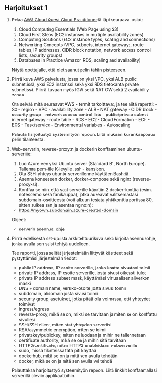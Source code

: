 ## Harjoitukset 1

1. Pelaa [AWS Cloud Quest Cloud Practitioner](https://cloudquest.skillbuilder.aws/):iä läpi seuraavat osiot:

    1. Cloud Computing Essentials (Web Page using S3)
    2. Cloud First Steps (EC2 instanses in multiple availability zones)
    3. Computing Solutions (EC2 instance types, scaling and connections)
    4. Networking Concepts (VPC, subnets, internet gateways, route tables, IP addresses, CIDR block notation, network access control lists, security groups)
    5. Databases in Practice (Amazon RDS, scaling and availability)

    Näytä opettajalle, että olet saanut pelin tähän pisteeseen.

2.  Piirrä kuva AWS palvelusta, jossa on yksi VPC, yksi ALB public subnet:issä, yksi EC2 instanssi sekä yksi RDS tietokanta private     subnetissä. Piirrä kuvaan myös IGW sekä NAT GW sekä 2 availability zonea.

    Ota selvää mitä seuraavat AWS - termit tarkoittavat, ja tee niitä raportti: 
        - S3
        - region
        - VPC
        - availability zone
        - ALB
        - NAT gateway
        - CIDR block
        - security group
        - network access control lists
        - public/private subnet
        - internet gateway
        - route table
        - RDS 
        - EC2
        - Cloud Formation
        - ECR
        - ECS
        - Task/service
        - Environmental variables
        - Autoscaling

    Palauta harjoitustyö systeemityön repoon. Liitä mukaan kuvankaappaus pelin tilanteesta.

3. Web-serverin, reverse-proxy:n ja dockerin konffaaminen ubuntu-serverille:

    1. Luo Azure:een yksi Ubuntu server (Standard B1, North Europe). Tallenna pem-file K-levylle .ssh - kansioon. 
    2. Ota SSH-yhteys ubuntu-serverillenne käyttäen Bash:iä. 
    3. Asenna koneeseen docker, docker-compose sekä nginx (reverse-proxyksi). 
    4. Konffaa se niin, että saat serverille käyntiin 2 docker-konttia (esim. notesdemo sekä fanikauppa), jotka aukeavat valitsemastasi subdomain-osoitteesta (voit alkuun testata yhtäkonttia portissa 80, sitten sulkea sen ja asentaa nginx:n):

    - https://myown_subdomain.azure-created-domain

    Ohjeet:
    - serverin asennus: [ohje](https://otredu.github.io/devops/csc_setup.html) 

4. Piirrä edellisestä set-up:ista arkkitehtuurikuva sekä kirjoita asennusohje, jonka avulla sen saisi tehtyä uudelleen. 

    Tee raportti, jossa selität järjestelmään liittyvät käsitteet sekä pystyttämäsi järjestelmän tiedot:

    - public IP address, IP osoite serverille, jonka kautta sivustosi toimii
    - private IP address, IP osoite serverille, josta sivusi oikeasti tulee
    - private IP address subnet mask, käyttämäsi virtuaalisen aliverkon maski
    - DNS + domain name, verkko-osoite josta sivusi toimii
    - subdomain, alidomain josta sivusi toimii
    - security group, asetukset, jotka pitää olla voimassa, että yhteydet toimivat
    - ingress/egress
    - reverse-proxy, mikä se on, miksi se tarvitaan ja miten se on konffattu sivullesi
    - SSH/SSH client, miten otat yhteyden serveriisi
    - RSA/asymmetric encryption, miten se toimii 
    - privatekey/publickey, miten ne luodaan ja mihin ne tallennetaan
    - certificate authority, mikä se on ja mihin sitä tarvitaan
    - HTTPS/certificate, miten HTTPS enabloidaan webserverille
    - sudo, missä tilanteissa tätä piti käyttää
    - dockerhub, mikä se on ja mitä sen avulla tehdään
    - docker, mikä se on ja mitä sen avulla voi tehdä
     
    Palauttakaa harjoitustyö systeemityön repoon. Liitä linkkit konffaamallasi serverillä oleviin applikaatioihin.